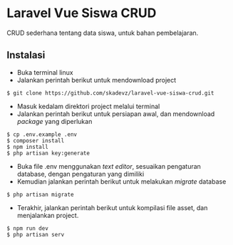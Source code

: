 # Laravel Vue Siswa CRUD
CRUD sederhana tentang data siswa, untuk bahan pembelajaran.

## Instalasi
* Buka terminal linux
* Jalankan perintah berikut untuk mendownload project
```
$ git clone https://github.com/skadevz/laravel-vue-siswa-crud.git
```
* Masuk kedalam direktori project melalui terminal
* Jalankan perintah berikut untuk persiapan awal, dan mendownload _package_ yang diperlukan
```
$ cp .env.example .env
$ composer install
$ npm install
$ php artisan key:generate
```
* Buka file .env menggunakan _text editor_, sesuaikan pengaturan database, dengan pengaturan yang dimiliki
* Kemudian jalankan perintah berikut untuk melakukan _migrate_ database
```
$ php artisan migrate
```
* Terakhir, jalankan perintah berikut untuk kompilasi file asset, dan menjalankan project.
```
$ npm run dev
$ php artisan serv
```
